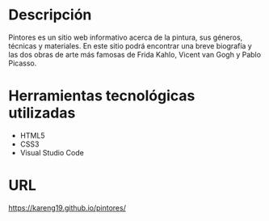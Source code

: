 # Descripción
Pintores es un sitio web informativo acerca de la pintura, sus géneros, técnicas y materiales. En este sitio podrá encontrar una breve biografía y las dos obras de arte más famosas de Frida Kahlo, Vicent van Gogh y Pablo Picasso.

# Herramientas tecnológicas utilizadas
- HTML5
- CSS3
- Visual Studio Code

# URL
https://kareng19.github.io/pintores/
